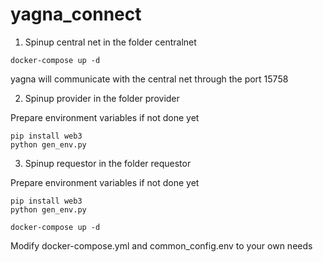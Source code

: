 # yagna_connect


1. Spinup central net in the folder centralnet

```
docker-compose up -d
```

yagna will communicate with the central net through the port 15758


2. Spinup provider in the folder provider

Prepare environment variables if not done yet
```
pip install web3
python gen_env.py
```

3. Spinup requestor in the folder requestor

Prepare environment variables if not done yet
```
pip install web3
python gen_env.py
```

```
docker-compose up -d
```

Modify docker-compose.yml and common_config.env to your own needs



